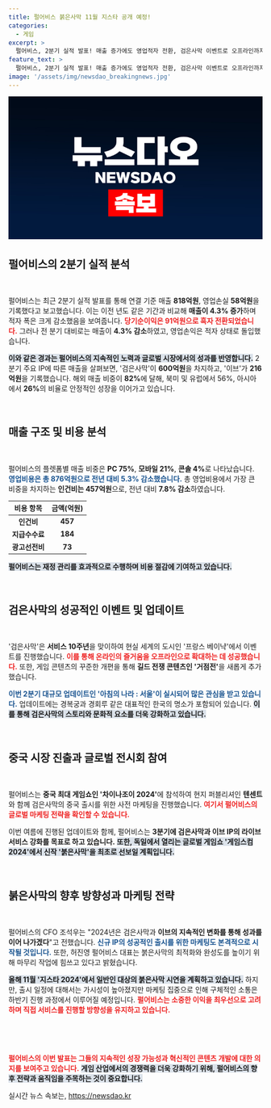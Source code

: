 ```yaml
---
title: 펄어비스 붉은사막 11월 지스타 공개 예정!
categories:
  - 게임
excerpt: >
  펄어비스, 2분기 실적 발표! 매출 증가에도 영업적자 전환, 검은사막 이벤트로 오프라인까지 확장! 대규모 업데이트와 신작 붉은사막 시연 예고로 기대감 고조.
feature_text: >
  펄어비스, 2분기 실적 발표! 매출 증가에도 영업적자 전환, 검은사막 이벤트로 오프라인까지 확장! 대규모 업데이트와 신작 붉은사막 시연 예고로 기대감 고조.
image: '/assets/img/newsdao_breakingnews.jpg'
---
```


<p><img src="/assets/img/newsdao_breakingnews.jpg" alt="pcversion 속보" /></p>

<h2 data-ke-size="size26">펄어비스의 2분기 실적 분석</h2>

<p data-ke-size="size16">&nbsp;</p>  

<p>펄어비스는 최근 2분기 실적 발표를 통해 연결 기준 매출 <strong>818억원</strong>, 영업손실 <strong>58억원</strong>을 기록했다고 보고했습니다. 이는 이전 년도 같은 기간과 비교해 <strong>매출이 4.3% 증가</strong>하며 적자 폭은 크게 감소했음을 보여줍니다. <b><span style="color: #ee2323;">당기순이익은 91억원으로 흑자 전환되었습니다.</span></b> 그러나 전 분기 대비로는 매출이 <strong>4.3% 감소</strong>하였고, 영업손익은 적자 상태로 돌입했습니다. </p>

<p><b><span style="background-color: #21538527;">이와 같은 경과는 펄어비스의 지속적인 노력과 글로벌 시장에서의 성과를 반영합니다.</span></b> 2분기 주요 IP에 따른 매출을 살펴보면, '검은사막'이 <strong>600억원</strong>을 차지하고, '이브'가 <strong>216억원</strong>을 기록했습니다. 해외 매출 비중이 <strong>82%</strong>에 달해, 북미 및 유럽에서 56%, 아시아에서 <strong>26%</strong>의 비율로 안정적인 성장을 이어가고 있습니다. </p>

<p data-ke-size="size16">&nbsp;</p>

<h2 data-ke-size="size26">매출 구조 및 비용 분석</h2>

<p data-ke-size="size16">&nbsp;</p>  

<p>펄어비스의 플렛폼별 매출 비중은 <strong>PC 75%</strong>, <strong>모바일 21%</strong>, <strong>콘솔 4%</strong>로 나타났습니다. <b><span style="color: #1a5490;">영업비용은 총 876억원으로 전년 대비 <strong>5.3% 감소</strong>했습니다.</span></b> 총 영업비용에서 가장 큰 비중을 차지하는 <strong>인건비는 457억원</strong>으로, 전년 대비 <strong>7.8% 감소</strong>하였습니다. </p>

<table style="width: 100%;">
    <thead>
        <tr>
            <th style="text-align: center;">비용 항목</th>
            <th style="text-align: center;">금액(억원)</th>
        </tr>
    </thead>
    <tbody>
        <tr>
            <td style="text-align: center; height: 17px;"><b>인건비</b></td>
            <td style="text-align: center; height: 17px;"><b>457</b></td>
        </tr>
        <tr>
            <td style="text-align: center; height: 17px;"><b>지급수수료</b></td>
            <td style="text-align: center; height: 17px;"><b>184</b></td>
        </tr>
        <tr>
            <td style="text-align: center; height: 17px;"><b>광고선전비</b></td>
            <td style="text-align: center; height: 17px;"><b>73</b></td>
        </tr>
    </tbody>
</table>

<p><b><span style="background-color: #21538527;">펄어비스는 재정 관리를 효과적으로 수행하며 비용 절감에 기여하고 있습니다.</span></b> </p>

<p data-ke-size="size16">&nbsp;</p>

<h2 data-ke-size="size26">검은사막의 성공적인 이벤트 및 업데이트</h2>

<p data-ke-size="size16">&nbsp;</p>  

<p>'검은사막'은 <strong>서비스 10주년</strong>을 맞이하여 현실 세계의 도시인 '프랑스 베이냑'에서 이벤트를 진행했습니다. <b><span style="color: #ee2323;">이를 통해 온라인의 즐거움을 오프라인으로 확대하는 데 성공했습니다.</span></b> 또한, 게임 콘텐츠의 꾸준한 개편을 통해 <strong>길드 전쟁 콘텐츠인 '거점전'</strong>을 새롭게 추가했습니다. </p>

<p><b><span style="color: #1a5490;">이번 2분기 대규모 업데이트인 '아침의 나라 : 서울'이 실시되어 많은 관심을 받고 있습니다.</span></b> 업데이트에는 경복궁과 경회루 같은 대표적인 한국의 명소가 포함되어 있습니다. <b><span style="background-color: #21538527;">이를 통해 검은사막의 스토리와 문화적 요소를 더욱 강화하고 있습니다.</span></b> </p>

<p data-ke-size="size16">&nbsp;</p>

<h2 data-ke-size="size26">중국 시장 진출과 글로벌 전시회 참여</h2>

<p data-ke-size="size16">&nbsp;</p>  

<p>펄어비스는 <strong>중국 최대 게임쇼인 '차이나조이 2024'</strong>에 참석하여 현지 퍼블리셔인 <strong>텐센트</strong>와 함께 검은사막의 중국 출시를 위한 사전 마케팅을 진행했습니다. <b><span style="color: #ee2323;">여기서 펄어비스의 글로벌 마케팅 전략을 확인할 수 있습니다.</span></b> </p>

<p>이번 여름에 진행된 업데이트와 함께, 펄어비스는 <strong>3분기에 검은사막과 이브 IP의 라이브 서비스 강화를 목표로 하고 있습니다.</strong> <b><span style="background-color: #21538527;">또한, 독일에서 열리는 글로벌 게임쇼 '게임스컴 2024'에서 신작 '붉은사막'을 최초로 선보일 계획입니다.</span></b> </p>

<p data-ke-size="size16">&nbsp;</p>

<h2 data-ke-size="size26">붉은사막의 향후 방향성과 마케팅 전략</h2>

<p data-ke-size="size16">&nbsp;</p>  

<p>펄어비스의 CFO 조석우는 "2024년은 검은사막과 <strong>이브의 지속적인 변화를 통해 성과를 이어 나가겠다</strong>"고 전했습니다. <b><span style="color: #1a5490;">신규 IP의 성공적인 출시를 위한 마케팅도 본격적으로 시작될 것입니다.</span></b>  또한, 허진영 펄어비스 대표는 붉은사막의 최적화와 완성도를 높이기 위해 마무리 작업에 힘쓰고 있다고 밝혔습니다. </p>

<p><b><span style="background-color: #21538527;">올해 11월 '지스타 2024'에서 일반인 대상의 붉은사막 시연을 계획하고 있습니다.</span></b> 하지만, 출시 일정에 대해서는 가시성이 높아졌지만 마케팅 집중으로 인해 구체적인 소통은 하반기 진행 과정에서 이루어질 예정입니다. <b><span style="color: #ee2323;">펄어비스는 소중한 이익을 최우선으로 고려하며 직접 서비스를 진행할 방향성을 유지하고 있습니다.</span></b> </p>

<p data-ke-size="size16">&nbsp;</p>

<p data-ke-size="size16">&nbsp;</p>  

<p><b><span style="color: #ee2323;">펄어비스의 이번 발표는 그들의 지속적인 성장 가능성과 혁신적인 콘텐츠 개발에 대한 의지를 보여주고 있습니다.</span></b> <b><span style="background-color: #21538527;">게임 산업에서의 경쟁력을 더욱 강화하기 위해, 펄어비스의 향후 전략과 움직임을 주목하는 것이 중요합니다.</span></b></p>
실시간 뉴스 속보는, <a href="https://newsdao.kr" rel="dofollow">https://newsdao.kr</a>


